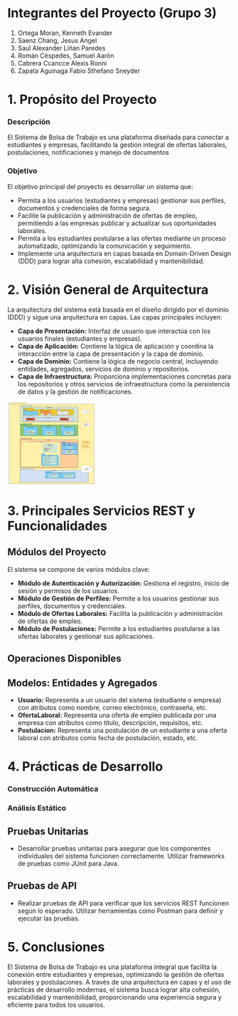 # Integrantes del Proyecto (Grupo 3)
1. Ortega Moran, Kenneth Evander
2. Saenz Chang, Jesus Angel
3. Saul Alexander Liñan Paredes
4. Román Céspedes, Samuel Aarón
5. Cabrera Ccancce Alexis Ronni
6. Zapata Aguinaga Fabio Sthefano Sneyder
# 1. Propósito del Proyecto
### Descripción
El Sistema de Bolsa de Trabajo es una plataforma diseñada para conectar a estudiantes y empresas, facilitando la gestión integral de ofertas laborales, postulaciones, notificaciones y manejo de documentos
### Objetivo
El objetivo principal del proyecto es desarrollar un sistema que:
  - Permita a los usuarios (estudiantes y empresas) gestionar sus perfiles, documentos y credenciales de forma segura.
  - Facilite la publicación y administración de ofertas de empleo, permitiendo a las empresas publicar y actualizar sus oportunidades laborales.
  - Permita a los estudiantes postularse a las ofertas mediante un proceso automatizado, optimizando la comunicación y seguimiento.
  - Implemente una arquitectura en capas basada en Domain-Driven Design (DDD) para lograr alta cohesión, escalabilidad y mantenibilidad.
# 2. Visión General de Arquitectura
La arquitectura del sistema está basada en el diseño dirigido por el dominio (DDD) y sigue una arquitectura en capas. Las capas principales incluyen:

- **Capa de Presentación:** Interfaz de usuario que interactúa con los usuarios finales (estudiantes y empresas).
- **Capa de Aplicación:** Contiene la lógica de aplicación y coordina la interacción entre la capa de presentación y la capa de dominio.
- **Capa de Dominio:** Contiene la lógica de negocio central, incluyendo entidades, agregados, servicios de dominio y repositorios.
- **Capa de Infraestructura:** Proporciona implementaciones concretas para los repositorios y otros servicios de infraestructura como la persistencia de datos y la gestión de notificaciones.

<img src="Imagenes/Diagramadecapas.jpeg" alt="Diagrama de capas" style="text-align: center;" width="200"/>

# 3. Principales Servicios REST y Funcionalidades
## Módulos del Proyecto
El sistema se compone de varios módulos clave:

- **Módulo de Autenticación y Autorización:** Gestiona el registro, inicio de sesión y permisos de los usuarios.
- **Módulo de Gestión de Perfiles:** Permite a los usuarios gestionar sus perfiles, documentos y credenciales.
- **Módulo de Ofertas Laborales:** Facilita la publicación y administración de ofertas de empleo.
- **Módulo de Postulaciones:** Permite a los estudiantes postularse a las ofertas laborales y gestionar sus aplicaciones.

## Operaciones Disponibles

## Modelos: Entidades y Agregados
- **Usuario:** Representa a un usuario del sistema (estudiante o empresa) con atributos como nombre, correo electrónico, contraseña, etc.
- **OfertaLaboral:** Representa una oferta de empleo publicada por una empresa con atributos como título, descripción, requisitos, etc.
- **Postulacion:** Representa una postulación de un estudiante a una oferta laboral con atributos como fecha de postulación, estado, etc.
# 4. Prácticas de Desarrollo
### Construcción Automática
### Análisis Estático
## Pruebas Unitarias
- Desarrollar pruebas unitarias para asegurar que los componentes individuales del sistema funcionen correctamente. Utilizar frameworks de pruebas como JUnit para Java.

## Pruebas de API
- Realizar pruebas de API para verificar que los servicios REST funcionen según lo esperado. Utilizar herramientas como Postman para definir y ejecutar las pruebas.

# 5. Conclusiones
El Sistema de Bolsa de Trabajo es una plataforma integral que facilita la conexión entre estudiantes y empresas, optimizando la gestión de ofertas laborales y postulaciones. A través de una arquitectura en capas y el uso de prácticas de desarrollo modernas, el sistema busca lograr alta cohesión, escalabilidad y mantenibilidad, proporcionando una experiencia segura y eficiente para todos los usuarios.

